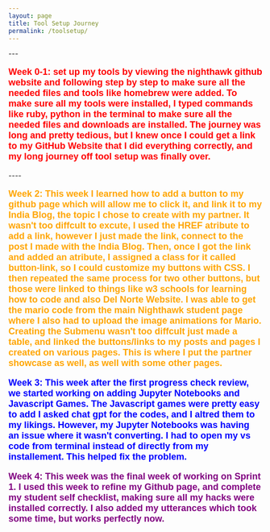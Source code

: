 ```yaml
---
layout: page
title: Tool Setup Journey
permalink: /toolsetup/
--- 
```


<html>
<body>
---
<p style="font-size:90%; color: Red; font: bold 18px Arial, sans-serif;">Week 0-1: set up my tools by viewing the nighthawk github website and following step by step to make sure all the needed files and tools like homebrew were added. To make sure all my tools were installed, I typed commands like ruby, python in the terminal to make sure all the needed files and downloads are installed. The journey was long and pretty tedious, but I knew once I could get a link to my GitHub Website that I did everything correctly, and my long journey off tool setup was finally over. </p>
----
 
 <p style="font-size:90%; color: Orange; font: bold 18px Arial, sans-serif;">Week 2: This week I learned how to add a button to my github page which will allow me to click it, and link it to my India Blog, the topic I chose to create with my partner. It wasn't too diffcult to excute, I used the HREF atribute to add a link, however I just made the link, connect to the post I made with the India Blog. Then, once I got the link and added an atribute, I assigned a class for it called button-link, so I could customize my buttons with CSS. I then repeated the same process for two other buttons, but those were linked to things like w3 schools for learning how to code and also Del Norte Website. I was able to get the mario code from the main Nighthawk student page where I also had to upload the image animations for Mario. Creating the Submenu wasn't too diffcult just made a table, and linked the buttons/links to my posts and pages I created on various pages. This is where I put the partner showcase as well, as well with some other pages.  </p>

 
 <p style="font-size:90%; color: Blue; font: bold 18px Arial, sans-serif;">Week 3: This week after the first progress check review, we started working on adding Jupyter Notebooks and Javascript Games. The Javascript games were pretty easy to add I asked chat gpt for the codes, and I altred them to my likings. However, my Jupyter Notebooks was having an issue where it wasn't converting. I had to open my vs code from terminal instead of directly from my installement. This helped fix the problem. </p>

 <p style="font-size:90%; color: Purple; font: bold 18px Arial, sans-serif;">Week 4: This week was the final week of working on Sprint 1. I used this week to refine my Github page, and complete my student self checklist, making sure all my hacks were installed correctly. I also added my utterances which took some time, but works perfectly now. </p>
</body>
</html>